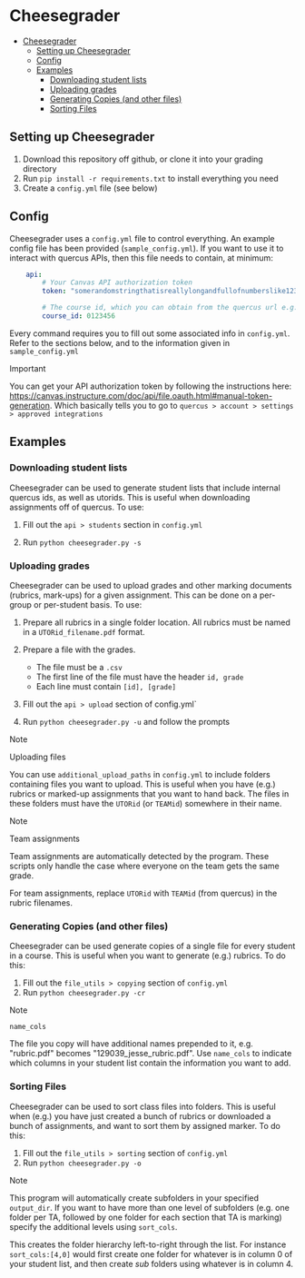 
# Cheesegrader

- [Cheesegrader](#cheesegrader)
  - [Setting up Cheesegrader](#setting-up-cheesegrader)
  - [Config](#config)
  - [Examples](#examples)
    - [Downloading student lists](#downloading-student-lists)
    - [Uploading grades](#uploading-grades)
    - [Generating Copies (and other files)](#generating-copies-and-other-files)
    - [Sorting Files](#sorting-files)

## Setting up Cheesegrader
<a name="setup"></a>

1. Download this repository off github, or clone it into your grading directory
2. Run `pip install -r requirements.txt` to install everything you need
3. Create a `config.yml` file (see below)

## Config
<a name="config"></a>

Cheesegrader uses a `config.yml` file to control everything.  An example config file has been provided (`sample_config.yml`). If you want to use it to interact with quercus APIs, then this file needs to contain, at minimum:

~~~yaml
    api:
        # Your Canvas API authorization token 
        token: "somerandomstringthatisreallylongandfullofnumberslike123123121809132andsymbols$%#$%#$%"

        # The course id, which you can obtain from the quercus url e.g. https://q.utoronto.ca/courses/[>= 6-digit number]
        course_id: 0123456
~~~

Every command requires you to fill out some associated info in `config.yml`. Refer to the sections below, and to the information given in `sample_config.yml`

>[!IMPORTANT]
> You can get your API authorization token by following the instructions here: https://canvas.instructure.com/doc/api/file.oauth.html#manual-token-generation. Which basically tells you to go to `quercus > account > settings > approved integrations`   

## Examples
### Downloading student lists
<a name="s"></a>
Cheesegrader can be used to generate student lists that include internal quercus ids, as well as utorids. This is useful when downloading assignments off of quercus. To use:
1. Fill out the `api > students` section in `config.yml`

2. Run `python cheesegrader.py -s`

### Uploading grades
<a name="u"></a>

Cheesegrader can be used to upload grades and other marking documents (rubrics, mark-ups) for a given assignment. This can be done on a per-group or per-student basis. To use:

1. Prepare all rubrics in a single folder location. All rubrics must be named in a `UTORid_filename.pdf` format.


2. Prepare a file with the grades.
   - The file must be a `.csv`
   - The first line of the file must have the header `id, grade`
   - Each line must contain `[id], [grade]`
3. Fill out the `api > upload` section of config.yml`


4. Run `python cheesegrader.py -u` and follow the prompts

> [!NOTE]
> Uploading files
> 
> You can use `additional_upload_paths` in `config.yml` to include folders containing files you want to upload. This is useful when you have (e.g.) rubrics or marked-up assignments that you want to hand back. The files in these folders must have the `UTORid` (or `TEAMid`) somewhere in their name.

>[!NOTE]
> Team assignments
>
> Team assignments are automatically detected by the program. These scripts only handle the case where everyone on the team gets the same grade. 
>
> For team assignments, replace `UTORid` with `TEAMid` (from quercus) in the rubric filenames.

### Generating Copies (and other files)
<a name="cr"></a>

Cheesegrader can be used generate copies of a single file for every student in a course. This is useful when you want to generate (e.g.) rubrics. To do this:

1. Fill out the `file_utils > copying` section of `config.yml`
2. Run `python cheesegrader.py -cr`

>[!NOTE]
> `name_cols`
> 
> The file you copy will have additional names prepended to it, e.g. "rubric.pdf" becomes "129039_jesse_rubric.pdf". Use `name_cols` to indicate which columns in your student list contain the information you want to add. 

### Sorting Files
<a name="o"></a>

Cheesegrader can be used to sort class files into folders. This is useful when (e.g.) you have just created a bunch of rubrics or downloaded a bunch of assignments, and want to sort them by assigned marker. To do this:

1. Fill out the `file_utils > sorting` section of `config.yml`
2. Run `python cheesegrader.py -o`
   
>[!NOTE]
> This program will automatically create subfolders in your specified `output_dir`. If you want to have more than one level of subfolders (e.g. one folder per TA, followed by one folder for each section that TA is marking) specify the additional levels using `sort_cols`. 
>
>This creates the folder hierarchy left-to-right through the list. For instance `sort_cols:[4,0]` would first create one folder for whatever is in column 0 of your student list, and then create *sub* folders using whatever is in column 4.